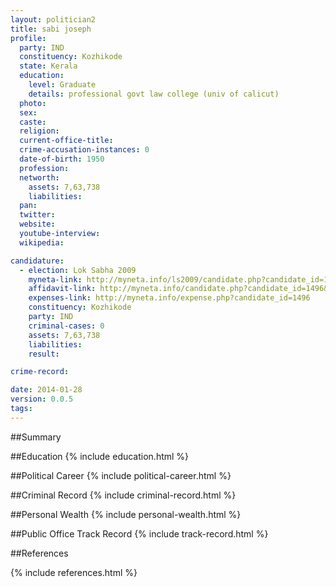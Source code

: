 ```yaml
---
layout: politician2
title: sabi joseph
profile: 
  party: IND
  constituency: Kozhikode
  state: Kerala
  education: 
    level: Graduate
    details: professional govt law college (univ of calicut)
  photo: 
  sex: 
  caste: 
  religion: 
  current-office-title: 
  crime-accusation-instances: 0
  date-of-birth: 1950
  profession: 
  networth: 
    assets: 7,63,738
    liabilities: 
  pan: 
  twitter: 
  website: 
  youtube-interview: 
  wikipedia: 

candidature: 
  - election: Lok Sabha 2009
    myneta-link: http://myneta.info/ls2009/candidate.php?candidate_id=1496
    affidavit-link: http://myneta.info/candidate.php?candidate_id=1496&scan=original
    expenses-link: http://myneta.info/expense.php?candidate_id=1496
    constituency: Kozhikode 
    party: IND
    criminal-cases: 0
    assets: 7,63,738
    liabilities: 
    result:  

crime-record: 

date: 2014-01-28
version: 0.0.5
tags: 
---
```

##Summary


##Education
{% include education.html %}


##Political Career
{% include political-career.html %}


##Criminal Record
{% include criminal-record.html %}


##Personal Wealth
{% include personal-wealth.html %}


##Public Office Track Record
{% include track-record.html %}


##References


{% include references.html %}